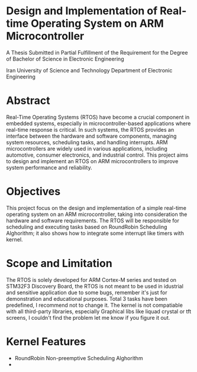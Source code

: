 # Design and Implementation of Real-time Operating System on ARM Microcontroller
A Thesis Submitted in Partial Fulfillment of the Requirement for the Degree of Bachelor of Science in Electronic Engineering

Iran University of Science and Technology
Department of Electronic Engineering

# Abstract
Real-Time Operating Systems (RTOS) have become a crucial component in embedded systems, especially in microcontroller-based applications where real-time response is critical. In such systems, the RTOS provides an interface between the hardware and software components, managing system resources, scheduling tasks, and handling interrupts. ARM microcontrollers are widely used in various applications, including automotive, consumer electronics, and industrial control. This project aims to design and implement an RTOS on ARM microcontrollers to improve system performance and reliability.

# Objectives
This project focus on the design and implementation of a simple real-time operating system on an ARM microcontroller, taking into consideration the hardware and software requirements. The RTOS will be responsible for scheduling and executing tasks based on RoundRobin Scheduling Alghorithm; it also shows how to integrate some interrupt like timers with kernel.

# Scope and Limitation
The RTOS is solely developed for ARM Cortex-M series and tested on STM32F3 Discovery Board, the RTOS is not meant to be used in idustrial and sensitive application due to some bugs, remember it's just for demonstration and educational purposes.
Total 3 tasks have been predefined, I recommend not to change it.
The kernel is not compatiable with all third-party libraries, especially Graphical libs like liquad crystal or tft screens, I couldn't find the problem let me know if you figure it out.

# Kernel Features
* RoundRobin Non-preemptive Scheduling Alghorithm
* 
